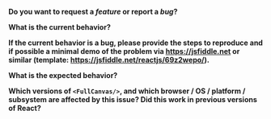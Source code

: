 **Do you want to request a *feature* or report a *bug*?**

**What is the current behavior?**

**If the current behavior is a bug, please provide the steps to reproduce and if possible a minimal demo of the problem via https://jsfiddle.net or similar (template: https://jsfiddle.net/reactjs/69z2wepo/).**

**What is the expected behavior?**

**Which versions of `<FullCanvas/>`, and which browser / OS / platform / subsystem are affected by this issue? Did this work in previous versions of React?**
